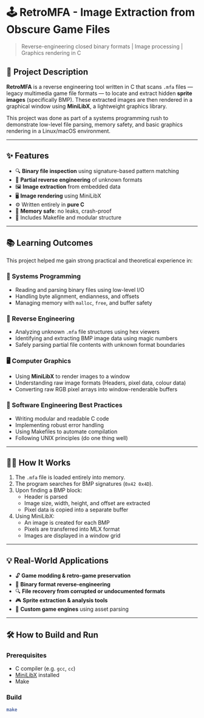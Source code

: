 # 🕹️ RetroMFA - Image Extraction from Obscure Game Files

> Reverse-engineering closed binary formats | Image processing | Graphics rendering in C

## 📌 Project Description

**RetroMFA** is a reverse engineering tool written in C that scans `.mfa` files — legacy multimedia game file formats — to locate and extract hidden **sprite images** (specifically BMP). These extracted images are then rendered in a graphical window using **MiniLibX**, a lightweight graphics library.

This project was done as part of a systems programming rush to demonstrate low-level file parsing, memory safety, and basic graphics rendering in a Linux/macOS environment.

---

## ✨ Features

- 🔍 **Binary file inspection** using signature-based pattern matching
- 🧠 **Partial reverse engineering** of unknown formats
- 🖼️ **Image extraction** from embedded data
- 🖥️ **Image rendering** using MiniLibX
- ⚙️ Written entirely in **pure C**
- 🧹 **Memory safe**: no leaks, crash-proof
- 🧰 Includes Makefile and modular structure

---

## 📚 Learning Outcomes

This project helped me gain strong practical and theoretical experience in:

### 🧵 Systems Programming
- Reading and parsing binary files using low-level I/O
- Handling byte alignment, endianness, and offsets
- Managing memory with `malloc`, `free`, and buffer safety

### 🧪 Reverse Engineering
- Analyzing unknown `.mfa` file structures using hex viewers
- Identifying and extracting BMP image data using magic numbers
- Safely parsing partial file contents with unknown format boundaries

### 🖥️ Computer Graphics
- Using **MiniLibX** to render images to a window
- Understanding raw image formats (Headers, pixel data, colour data)
- Converting raw RGB pixel arrays into window-renderable buffers

### 🧰 Software Engineering Best Practices
- Writing modular and readable C code
- Implementing robust error handling
- Using Makefiles to automate compilation
- Following UNIX principles (do one thing well)

---

## 🧑‍💻 How It Works

1. The `.mfa` file is loaded entirely into memory.
2. The program searches for BMP signatures (`0x42 0x4D`).
3. Upon finding a BMP block:
   - Header is parsed
   - Image size, width, height, and offset are extracted
   - Pixel data is copied into a separate buffer
4. Using MiniLibX:
   - An image is created for each BMP
   - Pixels are transferred into MLX format
   - Images are displayed in a window grid

---

## 💡 Real-World Applications

- 🔓 **Game modding & retro-game preservation**
- 🧪 **Binary format reverse-engineering**
- 🔍 **File recovery from corrupted or undocumented formats**
- 🎮 **Sprite extraction & analysis tools**
- 🧵 **Custom game engines** using asset parsing

---

## 🛠️ How to Build and Run

### Prerequisites
- C compiler (e.g. `gcc`, `cc`)
- [MiniLibX](https://harm-smits.github.io/42docs/libs/minilibx/) installed
- Make

### Build
```bash
make
